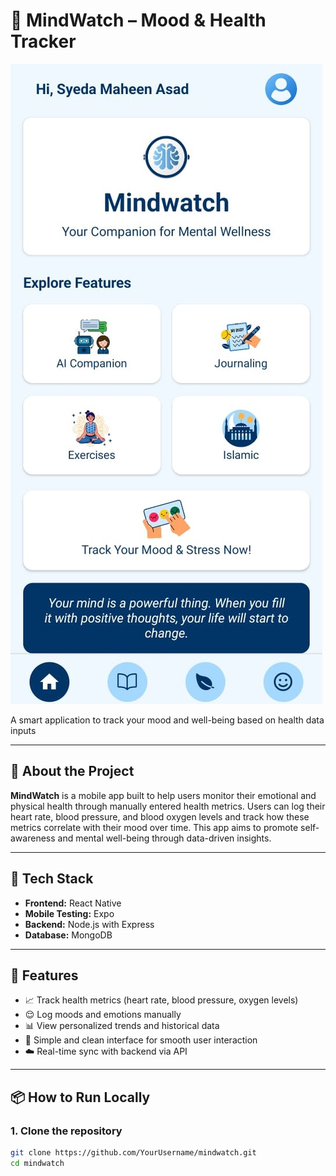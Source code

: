 # 🧠 MindWatch – Mood & Health Tracker

[![Watch MindWatch Demo](assets/mindwatch-demo-thumbnail.png.jpg)](https://www.youtube.com/shorts/TgMM6biytZE)

A smart application to track your mood and well-being based on health data inputs

---

## 📱 About the Project

**MindWatch** is a mobile app built to help users monitor their emotional and physical health through manually entered health metrics. Users can log their heart rate, blood pressure, and blood oxygen levels and track how these metrics correlate with their mood over time. This app aims to promote self-awareness and mental well-being through data-driven insights.

---

## 🔧 Tech Stack

- **Frontend:** React Native  
- **Mobile Testing:** Expo  
- **Backend:** Node.js with Express  
- **Database:** MongoDB

---

## 🚀 Features

- 📈 Track health metrics (heart rate, blood pressure, oxygen levels)  
- 😌 Log moods and emotions manually  
- 📊 View personalized trends and historical data  
- 🧭 Simple and clean interface for smooth user interaction  
- ☁️ Real-time sync with backend via API  

---

## 📦 How to Run Locally

### 1. Clone the repository

```bash
git clone https://github.com/YourUsername/mindwatch.git
cd mindwatch
